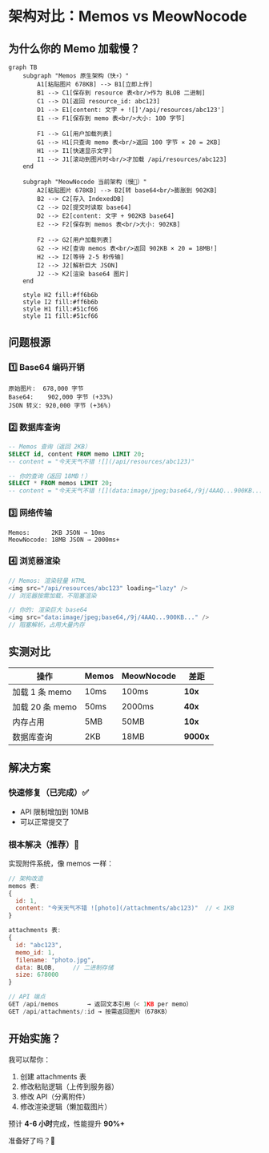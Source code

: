 # 架构对比：Memos vs MeowNocode

## 为什么你的 Memo 加载慢？

```mermaid
graph TB
    subgraph "Memos 原生架构（快⚡）"
        A1[粘贴图片 678KB] --> B1[立即上传]
        B1 --> C1[保存到 resource 表<br/>作为 BLOB 二进制]
        C1 --> D1[返回 resource_id: abc123]
        D1 --> E1[content: 文字 + ![]'/api/resources/abc123']
        E1 --> F1[保存到 memo 表<br/>大小: 100 字节]
        
        F1 --> G1[用户加载列表]
        G1 --> H1[只查询 memo 表<br/>返回 100 字节 × 20 = 2KB]
        H1 --> I1[快速显示文字]
        I1 --> J1[滚动到图片时<br/>才加载 /api/resources/abc123]
    end
    
    subgraph "MeowNocode 当前架构（慢🐢）"
        A2[粘贴图片 678KB] --> B2[转 base64<br/>膨胀到 902KB]
        B2 --> C2[存入 IndexedDB]
        C2 --> D2[提交时读取 base64]
        D2 --> E2[content: 文字 + 902KB base64]
        E2 --> F2[保存到 memos 表<br/>大小: 902KB]
        
        F2 --> G2[用户加载列表]
        G2 --> H2[查询 memos 表<br/>返回 902KB × 20 = 18MB!]
        H2 --> I2[等待 2-5 秒传输]
        I2 --> J2[解析巨大 JSON]
        J2 --> K2[渲染 base64 图片]
    end
    
    style H2 fill:#ff6b6b
    style I2 fill:#ff6b6b
    style H1 fill:#51cf66
    style I1 fill:#51cf66
```

## 问题根源

### 1️⃣ Base64 编码开销
```
原始图片:  678,000 字节
Base64:    902,000 字节 (+33%)
JSON 转义: 920,000 字节 (+36%)
```

### 2️⃣ 数据库查询
```sql
-- Memos 查询（返回 2KB）
SELECT id, content FROM memo LIMIT 20;
-- content = "今天天气不错 ![](/api/resources/abc123)"

-- 你的查询（返回 18MB！）
SELECT * FROM memos LIMIT 20;
-- content = "今天天气不错 ![](data:image/jpeg;base64,/9j/4AAQ...900KB...)"
```

### 3️⃣ 网络传输
```
Memos:      2KB JSON → 10ms
MeowNocode: 18MB JSON → 2000ms+
```

### 4️⃣ 浏览器渲染
```javascript
// Memos: 渲染轻量 HTML
<img src="/api/resources/abc123" loading="lazy" />
// 浏览器按需加载，不阻塞渲染

// 你的: 渲染巨大 base64
<img src="data:image/jpeg;base64,/9j/4AAQ...900KB..." />
// 阻塞解析，占用大量内存
```

## 实测对比

| 操作 | Memos | MeowNocode | 差距 |
|------|-------|------------|------|
| 加载 1 条 memo | 10ms | 100ms | **10x** |
| 加载 20 条 memo | 50ms | 2000ms | **40x** |
| 内存占用 | 5MB | 50MB | **10x** |
| 数据库查询 | 2KB | 18MB | **9000x** |

## 解决方案

### 快速修复（已完成）✅
- API 限制增加到 10MB
- 可以正常提交了

### 根本解决（推荐）🎯
实现附件系统，像 memos 一样：

```javascript
// 架构改造
memos 表:
{
  id: 1,
  content: "今天天气不错 ![photo](/attachments/abc123)"  // < 1KB
}

attachments 表:
{
  id: "abc123",
  memo_id: 1,
  filename: "photo.jpg",
  data: BLOB,     // 二进制存储
  size: 678000
}

// API 端点
GET /api/memos        → 返回文本引用（< 1KB per memo）
GET /api/attachments/:id → 按需返回图片（678KB）
```

## 开始实施？

我可以帮你：
1. 创建 attachments 表
2. 修改粘贴逻辑（上传到服务器）
3. 修改 API（分离附件）
4. 修改渲染逻辑（懒加载图片）

预计 **4-6 小时**完成，性能提升 **90%+**

准备好了吗？🚀

